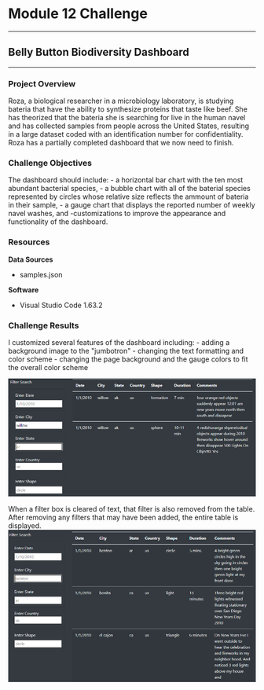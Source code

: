 # Module 12 Challenge

---
## Belly Button Biodiversity Dashboard
---

### Project Overview
Roza, a biological researcher in a microbiology laboratory, is studying bateria that have the ability to synthesize proteins that taste like beef. She has theorized that the bateria she is searching for live in the human navel and has collected samples from people across the United States, resulting in a large dataset coded with an identification number for confidentiality. Roza has a partially completed dashboard that we now need to finish. 


### Challenge Objectives
The dashboard should include: 
    - a horizontal bar chart with the ten most abundant bacterial species,
    - a bubble chart with all of the baterial species represented by circles whose relative size reflects the ammount of bateria in their sample,
    - a gauge chart that displays the reported number of weekly navel washes, and
    -customizations to improve the appearance and functionality of the dashboard.


### Resources
**Data Sources**
- samples.json

**Software**
- Visual Studio Code 1.63.2

### Challenge Results
I customized several features of the dashboard including:
    - adding a background image to the "jumbotron"
    - changing the text formatting and color scheme
    - changing the page background and the gauge colors to fit the overall color scheme

![FilteredTable.png](https://github.com/saraegregg/Mod11_UFOs/blob/main/static/images/FilteredTable.png)

When a filter box is cleared of text, that filter is also removed from the table. After removing any filters that may have been added, the entire table is displayed.
![UnfilteredTable.png](https://github.com/saraegregg/Mod11_UFOs/blob/main/static/images/UnfilteredTable.png)


